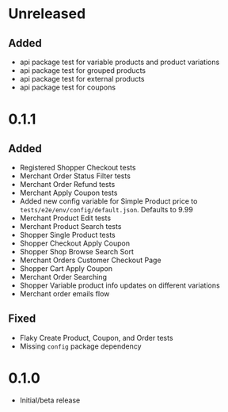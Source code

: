 # Unreleased

## Added

- api package test for variable products and product variations
- api package test for grouped products
- api package test for external products
- api package test for coupons

# 0.1.1

## Added

- Registered Shopper Checkout tests
- Merchant Order Status Filter tests
- Merchant Order Refund tests
- Merchant Apply Coupon tests
- Added new config variable for Simple Product price to `tests/e2e/env/config/default.json`. Defaults to 9.99
- Merchant Product Edit tests
- Merchant Product Search tests
- Shopper Single Product tests
- Shopper Checkout Apply Coupon
- Shopper Shop Browse Search Sort
- Merchant Orders Customer Checkout Page
- Shopper Cart Apply Coupon
- Merchant Order Searching
- Shopper Variable product info updates on different variations
- Merchant order emails flow

## Fixed

- Flaky Create Product, Coupon, and Order tests
- Missing `config` package dependency

# 0.1.0

- Initial/beta release
